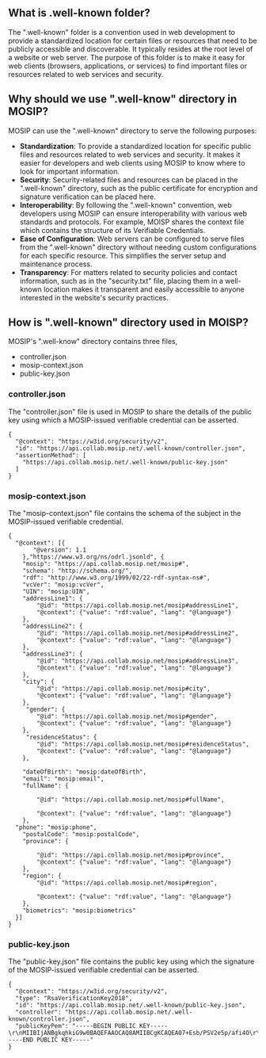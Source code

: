 ## What is .well-known folder?

The ".well-known" folder is a convention used in web development to provide a standardized location for certain files or resources that need to be publicly accessible and discoverable. It typically resides at the root level of a website or web server. The purpose of this folder is to make it easy for web clients (browsers, applications, or services) to find important files or resources related to web services and security.

## Why should we use ".well-know" directory in MOSIP?

MOSIP can use the ".well-known" directory to serve the following purposes:

* **Standardization**: To provide a standardized location for specific public files and resources related to web services and security. It makes it easier for developers and web clients using MOSIP to know where to look for important information.
* **Security**: Security-related files and resources can be placed in the ".well-known" directory, such as the public certificate for encryption and signature verification can be placed here. 
* **Interoperability**: By following the ".well-known" convention, web developers using MOSIP can ensure interoperability with various web standards and protocols. For example, MOISP shares the context file which contains the structure of its Verifiable Credentials.
* **Ease of Configuration**: Web servers can be configured to serve files from the ".well-known" directory without needing custom configurations for each specific resource. This simplifies the server setup and maintenance process.
* **Transparency**: For matters related to security policies and contact information, such as in the "security.txt" file, placing them in a well-known location makes it transparent and easily accessible to anyone interested in the website's security practices.

## How is ".well-known" directory used in MOISP?

MOSIP's ".well-know" directory contains three files,
* controller.json
* mosip-context.json
* public-key.json

### controller.json

The "controller.json" file is used in MOSIP to share the details of the public key using which a MOSIP-issued verifiable credential can be asserted.

```
{
  "@context": "https://w3id.org/security/v2",
  "id": "https://api.collab.mosip.net/.well-known/controller.json",
  "assertionMethod": [
    "https://api.collab.mosip.net/.well-known/public-key.json"
  ]
}
```

### mosip-context.json

The "mosip-context.json" file contains the schema of the subject in the MOSIP-issued verifiable credential.

```
{
  "@context": [{
       "@version": 1.1
    },"https://www.w3.org/ns/odrl.jsonld", {
    "mosip": "https://api.collab.mosip.net/mosip#",
    "schema": "http://schema.org/",
    "rdf": "http://www.w3.org/1999/02/22-rdf-syntax-ns#",
    "vcVer": "mosip:vcVer",
    "UIN": "mosip:UIN",
    "addressLine1": {
        "@id": "https://api.collab.mosip.net/mosip#addressLine1",
        "@context": {"value": "rdf:value", "lang": "@language"}
    },
    "addressLine2": {
        "@id": "https://api.collab.mosip.net/mosip#addressLine2",
        "@context": {"value": "rdf:value", "lang": "@language"}
    },
    "addressLine3": {
        "@id": "https://api.collab.mosip.net/mosip#addressLine3",
        "@context": {"value": "rdf:value", "lang": "@language"}
    },
    "city": {
        "@id": "https://api.collab.mosip.net/mosip#city",
        "@context": {"value": "rdf:value", "lang": "@language"}
    },
     "gender": {
        "@id": "https://api.collab.mosip.net/mosip#gender",
        "@context": {"value": "rdf:value", "lang": "@language"}
    },
     "residenceStatus": {
        "@id": "https://api.collab.mosip.net/mosip#residenceStatus",
        "@context": {"value": "rdf:value", "lang": "@language"}
    },

    "dateOfBirth": "mosip:dateOfBirth",
    "email": "mosip:email",
    "fullName": {

        "@id": "https://api.collab.mosip.net/mosip#fullName",

        "@context": {"value": "rdf:value", "lang": "@language"}
    },
  "phone": "mosip:phone",
    "postalCode": "mosip:postalCode",
    "province": {

        "@id": "https://api.collab.mosip.net/mosip#province",
        "@context": {"value": "rdf:value", "lang": "@language"}
    },
    "region": {
        "@id": "https://api.collab.mosip.net/mosip#region",

        "@context": {"value": "rdf:value", "lang": "@language"}
    },
    "biometrics": "mosip:biometrics"
  }]
}
```

### public-key.json

The "public-key.json" file contains the public key using which the signature of the MOSIP-issued verifiable credential can be asserted.

```
{
  "@context": "https://w3id.org/security/v2",
  "type": "RsaVerificationKey2018",
  "id": "https://api.collab.mosip.net/.well-known/public-key.json",
  "controller": "https://api.collab.mosip.net/.well-known/controller.json",
  "publicKeyPem": "-----BEGIN PUBLIC KEY-----\r\nMIIBIjANBgkqhkiG9w0BAQEFAAOCAQ8AMIIBCgKCAQEA07+Esb/PSV2e5p/afi4O\r\n6ICRD699POqCWzt9obGBPHdmPTD3QYU3c/CnEPNHBzvQKWcaIWRmwTi8yGAwyUU9\r\n5ESU9/o78ACHrcFRIdluuiQuhDP4ojQLDpX/dPULPc/dt96b5t1uPhELnySq/EPr\r\n6hcqGuMyLl/yfKr/vQdaTqKmmrm8gTTnzsQ4jvpeucrDEBqm5LtSzYQb4PRMQe0u\r\nhrnZjbVmoUKCNpXXrKMfswqLhz2gInkN7+SJToCEcEj1f2tJYUsL0LufceEQQFy0\r\nKaq+Xu1Jx1OwnRP1HhS8aepLct8O1H3e0DrMCLgSZ89HiSpWQ+0DMKDMdROCm7uU\r\noQIDAQAB\r\n-----END PUBLIC KEY-----"
}
```
